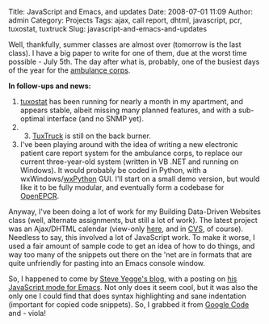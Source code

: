 Title: JavaScript and Emacs, and updates
Date: 2008-07-01 11:09
Author: admin
Category: Projects
Tags: ajax, call report, dhtml, javascript, pcr, tuxostat, tuxtruck
Slug: javascript-and-emacs-and-updates

Well, thankfully, summer classes are almost over (tomorrow is the last
class). I have a big paper to write for one of them, due at the worst
time possible - July 5th. The day after what is, probably, one of the
busiest days of the year for the [ambulance
corps](http://www.midlandparkambulance.com).

**In follow-ups and news:**

1.  [tuxostat](http://tuxostat.jasonantman.com) has been running for
    nearly a month in my apartment, and appears stable, albeit missing
    many planned features, and with a sub-optimal interface (and no SNMP
    yet).
2.  3.  [TuxTruck](http://www.tuxtruck.org) is still on the back burner.
4.  I've been playing around with the idea of writing a new electronic
    patient care report system for the ambulance corps, to replace our
    current three-year-old system (written in VB .NET and running on
    Windows). It would probably be coded in Python, with a
    wxWindows/[wxPython](http://www.wxpython.org/) GUI. I'll start on a
    small demo version, but would like it to be fully modular, and
    eventually form a codebase for [OpenEPCR](http://www.openepcr.org).

</p>

Anyway, I've been doing a lot of work for my Building Data-Driven
Websites class (well, alternate assignments, but still a lot of work).
The latest project was an Ajax/DHTML calendar (view-only
[here](http://www.jasonantman.com/rutgerswork/BDDW/calendar/), and in
[CVS](http://cvs.jasonantman.com/rutgerswork/BDDW/calendar/), of
course). Needless to say, this involved a lot of JavaScript work. To
make it worse, I used a fair amount of sample code to get an idea of how
to do things, and way too many of the snippets out there on the 'net are
in formats that are quite unfriendly for pasting into an Emacs console
window.

So, I happened to come by [Steve Yegge's
blog](http://steve-yegge.blogspot.com/), with a posting on [his
JavaScript mode for
Emacs](http://steve-yegge.blogspot.com/2008/03/js2-mode-new-javascript-mode-for-emacs.html).
Not only does it seem cool, but it was also the only one I could find
that does syntax highlighting and sane indentation (important for copied
code snippets). So, I grabbed it from [Google
Code](http://code.google.com/p/js2-mode/) and - viola!
